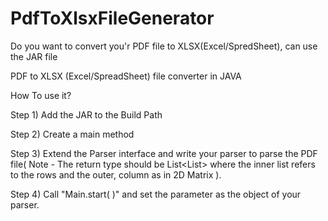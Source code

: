 # PdfToXlsxFileGenerator
Do you want to convert you'r PDF file to XLSX(Excel/SpredSheet), can use the JAR file

PDF to XLSX (Excel/SpreadSheet) file converter in JAVA

How To use it? 

Step 1) Add the JAR to the Build Path

Step 2) Create a main method

Step 3) Extend the Parser interface and write your parser to parse the PDF file( Note - The return type should be List<List<String>> where the inner list refers to the rows and the outer, column as in 2D Matrix ).
  
Step 4) Call "Main.start( )" and set the parameter as the object of your parser.
